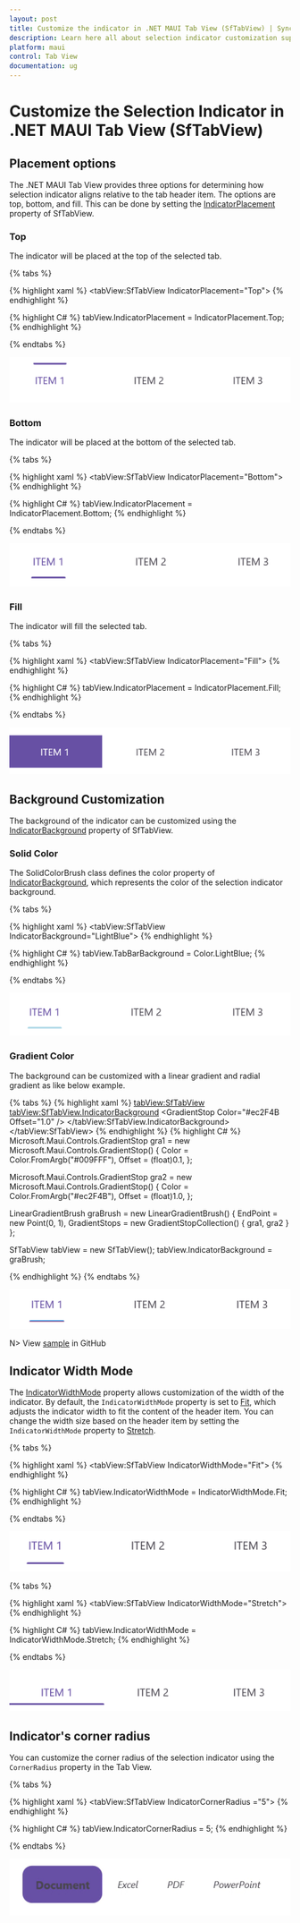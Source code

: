 ```yaml
---
layout: post
title: Customize the indicator in .NET MAUI Tab View (SfTabView) | Syncfusion
description: Learn here all about selection indicator customization support in Syncfusion .NET MAUI Tab View (SfTabView) control and more.
platform: maui
control: Tab View
documentation: ug
---
```


# Customize the Selection Indicator in .NET MAUI Tab View (SfTabView)

## Placement options

The .NET MAUI Tab View provides three options for determining how selection indicator aligns relative to the tab header item. The options are top, bottom, and fill. This can be done by setting the [IndicatorPlacement](https://help.syncfusion.com/cr/maui/Syncfusion.Maui.TabView.SfTabView.html#Syncfusion_Maui_TabView_SfTabView_IndicatorPlacement) property of SfTabView.

### Top

The indicator will be placed at the top of the selected tab.

{% tabs %}

{% highlight xaml %}
    <tabView:SfTabView IndicatorPlacement="Top">
{% endhighlight %}

{% highlight C# %}
     tabView.IndicatorPlacement = IndicatorPlacement.Top;
{% endhighlight %}

{% endtabs %}

![Tab Image Position Top.](images/Selection-Indicator-placement-Top.png) 

### Bottom

The indicator will be placed at the bottom of the selected tab.

{% tabs %}

{% highlight xaml %}
    <tabView:SfTabView IndicatorPlacement="Bottom">
{% endhighlight %}

{% highlight C# %}
     tabView.IndicatorPlacement = IndicatorPlacement.Bottom;
{% endhighlight %}

{% endtabs %}

![Tab Image Position Bottom.](images/Selection-Indicator-placement-Bottom.png) 

### Fill

The indicator will fill the selected tab.

{% tabs %}

{% highlight xaml %}
    <tabView:SfTabView IndicatorPlacement="Fill">
{% endhighlight %}

{% highlight C# %}
     tabView.IndicatorPlacement = IndicatorPlacement.Fill;
{% endhighlight %}

{% endtabs %}

![Tab Image Position Fill.](images/Selection-Indicator-placement-Fill.png) 

## Background Customization

The background of the indicator can be customized using the [IndicatorBackground](https://help.syncfusion.com/cr/maui/Syncfusion.Maui.TabView.SfTabView.html#Syncfusion_Maui_TabView_SfTabView_IndicatorBackground) property of SfTabView.

### Solid Color 

The SolidColorBrush class defines the color property of [IndicatorBackground](https://help.syncfusion.com/cr/maui/Syncfusion.Maui.TabView.SfTabView.html#Syncfusion_Maui_TabView_SfTabView_IndicatorBackground), which represents the color of the selection indicator background.

{% tabs %}

{% highlight xaml %}
    <tabView:SfTabView IndicatorBackground="LightBlue">
{% endhighlight %}

{% highlight C# %}
     tabView.TabBarBackground = Color.LightBlue;
{% endhighlight %}

{% endtabs %}

![Selection Indicator Background.](images/Selection-Indicator-background.png) 

### Gradient Color 

The background can be customized with a linear gradient and radial gradient as like below example.

{% tabs %}
{% highlight xaml %}
    <tabView:SfTabView>
        <tabView:SfTabView.IndicatorBackground>
            <LinearGradientBrush EndPoint="0,1">
                <GradientStop Color="#009FFF" Offset="0.1" />
                <GradientStop Color="#ec2F4B Offset="1.0" />
            </LinearGradientBrush>
        </tabView:SfTabView.IndicatorBackground>
    </tabView:SfTabView>
{% endhighlight %}
{% highlight C# %}
Microsoft.Maui.Controls.GradientStop gra1 = new Microsoft.Maui.Controls.GradientStop()
{
    Color = Color.FromArgb("#009FFF"),
    Offset = (float)0.1,
};

Microsoft.Maui.Controls.GradientStop gra2 = new Microsoft.Maui.Controls.GradientStop()
{
    Color = Color.FromArgb("#ec2F4B"),
    Offset = (float)1.0,
};

LinearGradientBrush graBrush = new LinearGradientBrush()
{
    EndPoint = new Point(0, 1),
    GradientStops = new GradientStopCollection() { gra1, gra2 }
};

SfTabView tabView = new SfTabView();
tabView.IndicatorBackground = graBrush;

{% endhighlight %}
{% endtabs %}

![Selection Indicator Gradient](images/Selection-Indicator-gradient-background.png) 

N> View [sample](https://github.com/SyncfusionExamples/maui-tabview-samples/tree/main/TabBarCustomization) in GitHub

## Indicator Width Mode

The [IndicatorWidthMode](https://help.syncfusion.com/cr/maui/Syncfusion.Maui.TabView.SfTabView.html#Syncfusion_Maui_TabView_SfTabView_IndicatorWidthMode) property allows customization of the width of the indicator. By default, the `IndicatorWidthMode` property is set to [Fit](https://help.syncfusion.com/cr/maui/Syncfusion.Maui.TabView.IndicatorWidthMode.html#Syncfusion_Maui_TabView_IndicatorWidthMode_Fit), which adjusts the indicator width to fit the content of the header item. You can change the width size based on the header item by setting the `IndicatorWidthMode` property to [Stretch](https://help.syncfusion.com/cr/maui/Syncfusion.Maui.TabView.IndicatorWidthMode.html#Syncfusion_Maui_TabView_IndicatorWidthMode_Stretch).

{% tabs %}

{% highlight xaml %}
    <tabView:SfTabView IndicatorWidthMode="Fit">
{% endhighlight %}

{% highlight C# %}
     tabView.IndicatorWidthMode = IndicatorWidthMode.Fit;
{% endhighlight %}

{% endtabs %}

![Selection Indicator Background.](images/IndicatorWidthMode_Fit.png) 

{% tabs %}

{% highlight xaml %}
    <tabView:SfTabView IndicatorWidthMode="Stretch">
{% endhighlight %}

{% highlight C# %}
     tabView.IndicatorWidthMode = IndicatorWidthMode.Stretch;
{% endhighlight %}

{% endtabs %}

![Selection Indicator Background.](images/IndicatorWidthMode_Stretch.png) 

## Indicator's corner radius
You can customize the corner radius of the selection indicator using the `CornerRadius` property in the Tab View.

{% tabs %}

{% highlight xaml %}
    <tabView:SfTabView IndicatorCornerRadius ="5">
{% endhighlight %}

{% highlight C# %}
     tabView.IndicatorCornerRadius  = 5;
{% endhighlight %}

{% endtabs %} 

![Selection Indicator Corner Radius.](images/IndicatorCornerRadius.png) 
